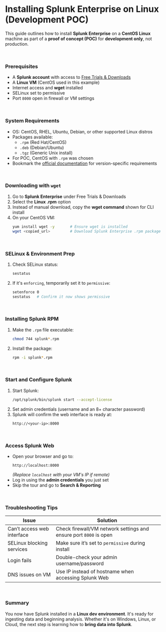 # Installing Splunk Enterprise on Linux (Development POC)
This guide outlines how to install **Splunk Enterprise** on a **CentOS Linux** machine as part of a **proof of concept (POC)** for **development only**, not production.

<br>

### Prerequisites
* A **Splunk account** with access to [Free Trials & Downloads](https://www.splunk.com)
* A **Linux VM** (CentOS used in this example)
* Internet access and **wget** installed
* SELinux set to permissive
* Port `8000` open in firewall or VM settings

<br>

### System Requirements
* OS: CentOS, RHEL, Ubuntu, Debian, or other supported Linux distros
* Packages available:
  * `.rpm` (Red Hat/CentOS)
  * `.deb` (Debian/Ubuntu)
  * `.tgz` (Generic Unix install)
* For POC, CentOS with `.rpm` was chosen
* Bookmark the [official documentation](https://docs.splunk.com) for version-specific requirements

<br>

### Downloading with `wget`
1. Go to **Splunk Enterprise** under Free Trials & Downloads
2. Select the **Linux .rpm** option
3. Instead of manual download, copy the **wget command** shown for CLI install
4. On your CentOS VM:
   ```bash
   yum install wget -y       # Ensure wget is installed
   wget <copied_url>         # Download Splunk Enterprise .rpm package
   ```

<br>

### SELinux & Environment Prep
1. Check SELinux status:
   ```bash
   sestatus
   ```
2. If it's `enforcing`, temporarily set it to `permissive`:
   ```bash
   setenforce 0
   sestatus   # Confirm it now shows permissive
   ```

<br>

### Installing Splunk RPM
1. Make the `.rpm` file executable:
   ```bash
   chmod 744 splunk*.rpm
   ```
2. Install the package:
   ```bash
   rpm -i splunk*.rpm
   ```

<br>

### Start and Configure Splunk
1. Start Splunk:
   ```bash
   /opt/splunk/bin/splunk start --accept-license
   ```
2. Set admin credentials (username and an 8+ character password)
3. Splunk will confirm the web interface is ready at:
   ```
   http://<your-ip>:8000
   ```

<br>

### Access Splunk Web
* Open your browser and go to:
  ```
  http://localhost:8000
  ```
  *(Replace `localhost` with your VM's IP if remote)*
* Log in using the **admin credentials** you just set
* Skip the tour and go to **Search & Reporting**

<br>

### Troubleshooting Tips
|**Issue**|Solution|
|---------|--------|
|Can’t access web interface|Check firewall/VM network settings and ensure port `8000` is open|
|SELinux blocking services|Make sure it’s set to `permissive` during install|
|Login fails|Double-check your admin username/password|
|DNS issues on VM|Use IP instead of hostname when accessing Splunk Web|

<br>

### Summary
You now have Splunk installed in a **Linux dev environment**. It's ready for ingesting data and beginning analysis. Whether it's on Windows, Linux, or Cloud, the next step is learning how to **bring data into Splunk**.
